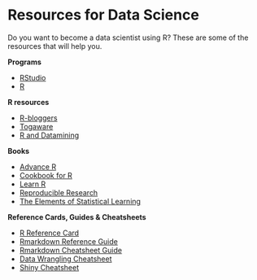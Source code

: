 Resources for Data Science
================

Do you want to become a data scientist using R? These are some of the resources that will help you.

**Programs**

- [RStudio](www.rstudio.com)
- [R](www.r-project.org)

**R resources**

- [R-bloggers](http://www.r-bloggers.com)
- [Togaware](http://onepager.togaware.com)
- [R and Datamining](http://www.rdatamining.com/)

**Books**

- [Advance R](http://adv-r.had.co.nz/)
- [Cookbook for R](http://www.cookbook-r.com/)
- [Learn R](http://renkun.me/learnR)
- [Reproducible Research](http://christophergandrud.github.io/RepResR-RStudio/)
- [The Elements of 
Statistical Learning](http://statweb.stanford.edu/~tibs/ElemStatLearn/)

**Reference Cards, Guides & Cheatsheets**

- [R Reference Card](http://cran.r-project.org/doc/contrib/Short-refcard.pdf)
- [Rmarkdown Reference Guide](http://www.rstudio.com/wp-content/uploads/2015/01/rmarkdown-reference.pdf)
- [Rmarkdown Cheatsheet Guide](http://www.rstudio.com/wp-content/uploads/2015/01/rmarkdown-cheatsheet.pdf)
- [Data Wrangling Cheatsheet](http://www.rstudio.com/wp-content/uploads/2015/01/data-wrangling-cheatsheet.pdf)
- [Shiny Cheatsheet](http://www.rstudio.com/wp-content/uploads/2015/01/shiny-cheatsheet.pdf)